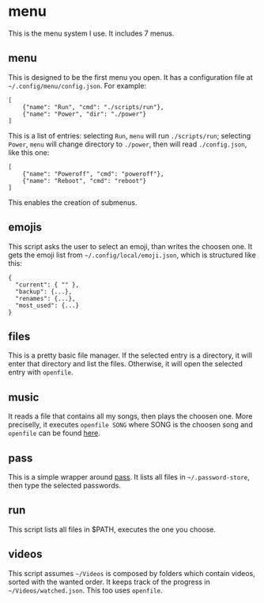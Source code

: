 # menu
This is the menu system I use. It includes 7
menus.

## menu
This is designed to be the first menu you open. It
has a configuration file at
`~/.config/menu/config.json`. For example:
```
[
    {"name": "Run", "cmd": "./scripts/run"},
    {"name": "Power", "dir": "./power"}
]
```
This is a list of entries: selecting `Run`, `menu`
will run `./scripts/run`; selecting `Power`,
`menu` will change directory to `./power`, then
will read `./config.json`, like this one:
```
[
    {"name": "Poweroff", "cmd": "poweroff"},
    {"name": "Reboot", "cmd": "reboot"}
]
```
This enables the creation of submenus.


## emojis
This script asks the user to select an emoji, than
writes the choosen one. It gets the emoji list
from `~/.config/local/emoji.json`, which is
structured like this:
```
{
  "current": { "" },
  "backup": {...},
  "renames": {...},
  "most_used": {...}
}
```

## files
This is a pretty basic file manager. If the
selected entry is a directory, it will enter that
directory and list the files. Otherwise, it will
open the selected entry with `openfile`.

## music
It reads a file that contains all my songs, then
plays the choosen one. More preciselly, it
executes `openfile SONG` where SONG is the choosen
song and `openfile` can be found
[here](https://github.com/deved99/openfile).

## pass
This is a simple wrapper around
[pass](https://www.passwordstore.org/). It lists
all files in `~/.password-store`, then type the
selected passwords.

## run
This script lists all files in $PATH, executes the
one you choose.

## videos
This script assumes `~/Videos` is composed by
folders which contain videos, sorted with the
wanted order. It keeps track of the progress in
`~/Videos/watched.json`. This too uses `openfile`.
